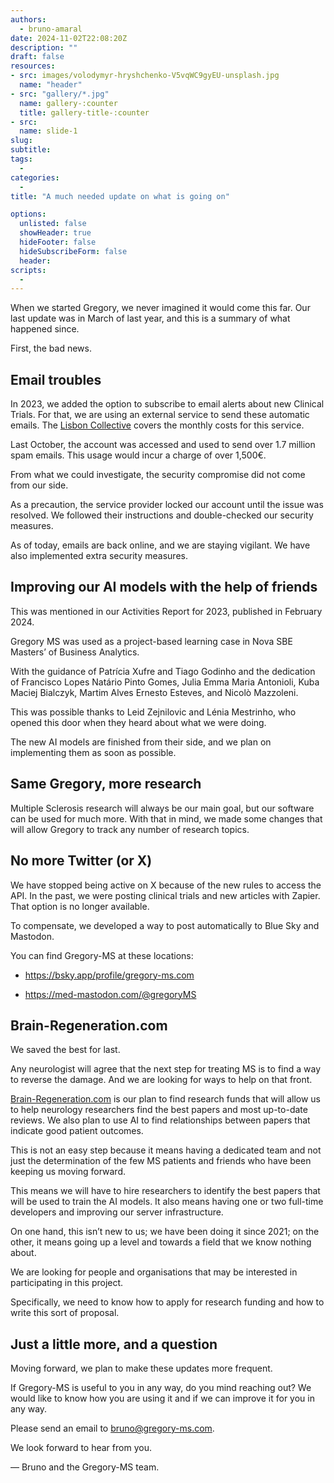 ```yaml
---
authors:
  - bruno-amaral
date: 2024-11-02T22:08:20Z
description: ""
draft: false
resources: 
- src: images/volodymyr-hryshchenko-V5vqWC9gyEU-unsplash.jpg
  name: "header"
- src: "gallery/*.jpg"
  name: gallery-:counter
  title: gallery-title-:counter
- src:
  name: slide-1
slug:
subtitle: 
tags: 
  - 
categories: 
  - 
title: "A much needed update on what is going on"

options:
  unlisted: false
  showHeader: true
  hideFooter: false
  hideSubscribeForm: false
  header:
scripts:
  -
---
```


When we started Gregory, we never imagined it would come this far. Our last update was in March of last year, and this is a summary of what happened since.

First, the bad news.

## Email troubles

In 2023, we added the option to subscribe to email alerts about new Clinical Trials. For that, we are using an external service to send these automatic emails. The [Lisbon Collective](https://lisboncollective.com/) covers the monthly costs for this service. 

Last October, the account was accessed and used to send over 1.7 million spam emails. This usage would incur a charge of over 1,500€.

From what we could investigate, the security compromise did not come from our side. 

As a precaution, the service provider locked our account until the issue was resolved. We followed their instructions and double-checked our security measures.

As of today, emails are back online, and we are staying vigilant. We have also implemented extra security measures.

## Improving our AI models with the help of friends

This was mentioned in our Activities Report for 2023, published in February 2024.

Gregory MS was used as a project-based learning case in Nova SBE Masters’ of Business Analytics.

With the guidance of Patrícia Xufre and Tiago Godinho and the dedication of Francisco Lopes Natário Pinto Gomes, Julia Emma Maria Antonioli, Kuba Maciej Bialczyk, Martim Alves Ernesto Esteves, and Nicolò Mazzoleni.

This was possible thanks to Leid Zejnilovic and Lénia Mestrinho, who opened this door when they heard about what we were doing.

The new AI models are finished from their side, and we plan on implementing them as soon as possible.

## Same Gregory, more research

Multiple Sclerosis research will always be our main goal, but our software can be used for much more. With that in mind, we made some changes that will allow Gregory to track any number of research topics.

## No more Twitter (or X)

We have stopped being active on X because of the new rules to access the API. In the past, we were posting clinical trials and new articles with Zapier. That option is no longer available.

To compensate, we developed a way to post automatically to Blue Sky and Mastodon.

You can find Gregory-MS at these locations:

- https://bsky.app/profile/gregory-ms.com



- https://med-mastodon.com/@gregoryMS

## Brain-Regeneration.com 

We saved the best for last.

Any neurologist will agree that the next step for treating MS is to find a way to reverse the damage. And we are looking for ways to help on that front.

[Brain-Regeneration.com](https://brain-regeneration.com) is our plan to find research funds that will allow us to help neurology researchers find the best papers and most up-to-date reviews. We also plan to use AI to find relationships between papers that indicate good patient outcomes.

This is not an easy step because it means having a dedicated team and not just the determination of the few MS patients and friends who have been keeping us moving forward.

This means we will have to hire researchers to identify the best papers that will be used to train the AI models. It also means having one or two full-time developers and improving our server infrastructure.

On one hand, this isn’t new to us; we have been doing it since 2021; on the other, it means going up a level and towards a field that we know nothing about.

We are looking for people and organisations that may be interested in participating in this project.

Specifically, we need to know how to apply for research funding and how to write this sort of proposal.

## Just a little more, and a question

Moving forward, we plan to make these updates more frequent. 

If Gregory-MS is useful to you in any way, do you mind reaching out? We would like to know how you are using it and if we can improve it for you in any way.

Please send an email to bruno@gregory-ms.com.

We look forward to hear from you.

— Bruno and the Gregory-MS team.
